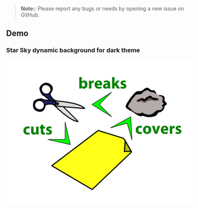 > **Note:**: Please report any bugs or needs by opening a new issue on GitHub.

## Demo

### Star Sky dynamic background for dark theme

![Star Sky dynamic background](assets/rsp-all.png)
